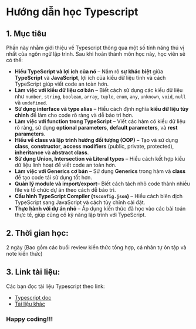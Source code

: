 # Hướng dẫn học Typescript

## 1. Mục tiêu
Phần này nhằm giới thiệu về Typescript thông qua một số tính năng thú vị nhất của ngôn ngữ lập trình.
Sau khi hoàn thành môn học này, học viên sẽ có thể:
  - **Hiểu TypeScript và lợi ích của nó** – Nắm rõ **sự khác biệt** giữa **TypeScript** và **JavaScript**, lợi ích của kiểu dữ liệu tĩnh và cách TypeScript giúp viết code an toàn hơn.
  - **Làm việc với kiểu dữ liệu cơ bản** – Biết cách sử dụng các kiểu dữ liệu như `number`, `string`, `boolean`, `array`, `tuple`, `enum`, `any`, `unknown`, `void`, `null` và `undefined`.
  - **Sử dụng interface và type alias** – Hiểu cách định nghĩa **kiểu dữ liệu tùy chỉnh** để làm cho code rõ ràng và dễ bảo trì hơn.
  - **Làm việc với function trong TypeScript** – Viết các hàm có kiểu dữ liệu rõ ràng, sử dụng **optional parameters**, **default parameters**, và **rest parameters**.
  - **Hiểu về class và lập trình hướng đối tượng (OOP)** – Tạo và sử dụng **class**, **constructor**, **access modifiers** (public, private, protected), **inheritance** và **abstract class**.
  - **Sử dụng Union, Intersection và Literal types** – Hiểu cách kết hợp kiểu dữ liệu linh hoạt để viết code an toàn hơn.
  - **Làm việc với Generics cơ bản** – Sử dụng **Generics** trong hàm và **class** để tạo code tái sử dụng tốt hơn.
  - **Quản lý module và import/export**– Biết cách tách nhỏ code thành nhiều file và tổ chức dự án theo cách dễ bảo trì.
  - **Cấu hình TypeScript Compiler (`tsconfig.json`)** – Hiểu cách biên dịch TypeScript sang JavaScript và cách tùy chỉnh cài đặt.
  - **Thực hành với dự án nhỏ** – Áp dụng kiến thức đã học vào các bài toán thực tế, giúp củng cố kỹ năng lập trình với TypeScript.

## 2. Thời gian học:
2 ngày (Bao gồm các buổi review kiến thức tổng hợp, cá nhân tự ôn tập và note kiến thức)

## 3. Link tài liệu:
Các bạn đọc tài liệu Typescript theo link:
  - [Typescript doc](https://www.typescriptlang.org/docs/handbook/typescript-in-5-minutes.html) 
  - [Tài liệu khác](https://www.w3schools.com/typescript/typescript_intro.php)

### Happy coding!!!
